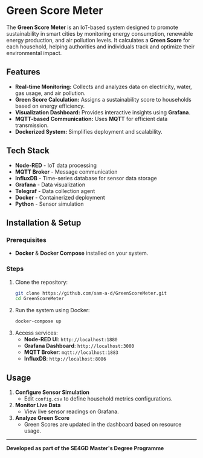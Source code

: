 # Green Score Meter

The **Green Score Meter** is an IoT-based system designed to promote sustainability in smart cities by monitoring energy consumption, renewable energy production, and air pollution levels. It calculates a **Green Score** for each household, helping authorities and individuals track and optimize their environmental impact.

## Features

- **Real-time Monitoring:** Collects and analyzes data on electricity, water, gas usage, and air pollution.
- **Green Score Calculation:** Assigns a sustainability score to households based on energy efficiency.
- **Visualization Dashboard:** Provides interactive insights using **Grafana**.
- **MQTT-based Communication:** Uses **MQTT** for efficient data transmission.
- **Dockerized System:** Simplifies deployment and scalability.

## Tech Stack

- **Node-RED** - IoT data processing
- **MQTT Broker** - Message communication
- **InfluxDB** - Time-series database for sensor data storage
- **Grafana** - Data visualization
- **Telegraf** - Data collection agent
- **Docker** - Containerized deployment
- **Python** - Sensor simulation

## Installation & Setup

### Prerequisites

- **Docker** & **Docker Compose** installed on your system.

### Steps

1. Clone the repository:
   ```sh
   git clone https://github.com/sam-a-d/GreenScoreMeter.git
   cd GreenScoreMeter
   ```
2. Run the system using Docker:
   ```sh
   docker-compose up
   ```
3. Access services:
   - **Node-RED UI**: `http://localhost:1880`
   - **Grafana Dashboard**: `http://localhost:3000`
   - **MQTT Broker**: `mqtt://localhost:1883`
   - **InfluxDB**: `http://localhost:8086`

## Usage

1. **Configure Sensor Simulation**
   - Edit `config.csv` to define household metrics configurations.
2. **Monitor Live Data**
   - View live sensor readings on Grafana.
3. **Analyze Green Score**
   - Green Scores are updated in the dashboard based on resource usage.

---
**Developed as part of the SE4GD Master's Degree Programme**
